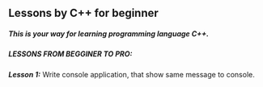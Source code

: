 ## Lessons by C++ for beginner
##### This is your way for learning programming language C++.

##### **LESSONS FROM BEGGINER TO PRO:**

**_Lesson 1:_** Write console application, that show same message to console.
